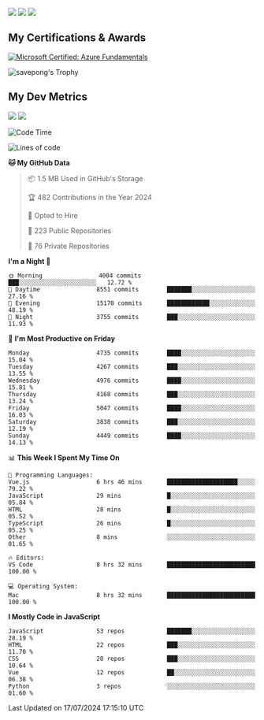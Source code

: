 [<img src="https://img.shields.io/badge/pongsiri.pisutakarathada.com-%230077B5.svg?&style=for-the-badge&color=orange" />](https://pongsiri.pisutakarathada.com)
[<img src="https://img.shields.io/badge/apps.saveworld.co-%230077B5.svg?&style=for-the-badge&color=2aa889" />](https://apps.saveworld.co)
[<img src="https://img.shields.io/badge/linkedin-%230077B5.svg?&style=for-the-badge&logo=linkedin&logoColor=white" />](https://www.linkedin.com/in/savepong)

<!--
[![savepong' github stats](https://github-readme-stats.vercel.app/api?username=savepong&show_icons=true&count_private=true&theme=gotham&hide_border=true&bg_color=00000000&text_color=768390FF)](https://pongsiri.pisutakarathada.com/posts/stats)

[![GitHub Streak](https://github-readme-streak-stats.herokuapp.com?user=savepong&theme=gotham&hide_border=true&background=00000000&dates=768390FF)](https://pongsiri.pisutakarathada.com/posts/stats)

[![Top Langs](https://github-readme-stats.vercel.app/api/top-langs/?username=savepong&layout=compact&langs_count=10&theme=gotham&hide_border=true&bg_color=00000000&text_color=768390FF)](https://pongsiri.pisutakarathada.com/posts/stats)

<!-- [![savepong's wakatime stats](https://github-readme-stats.vercel.app/api/wakatime?username=@savepong&layout=default&theme=gotham&hide_border=true&bg_color=00000000&text_color=768390FF)](https://pongsiri.pisutakarathada.com/posts/stats) -->

## My Certifications & Awards

<!--START_SECTION:badges-->
[![Microsoft Certified: Azure Fundamentals](https://images.credly.com/size/160x160/images/be8fcaeb-c769-4858-b567-ffaaa73ce8cf/image.png)](http://www.credly.com/badges/7b0e170b-852d-4d35-bea2-213eceae599c "Microsoft Certified: Azure Fundamentals")

![savepong's Trophy](https://github-profile-trophy.vercel.app/?username=savepong&theme=flat&rank=SECRET,SSS,SS,S,AAA,AA,A&margin-w=15&no-bg=true&no-frame=true)

## My Dev Metrics

[![](https://komarev.com/ghpvc/?username=savepong&color=blue&label=Profile%20Views)](https://github.com/savepong)
[![](https://img.shields.io/github/followers/savepong?label=GitHub%20Followers)](https://github.com/savepong)

<!--START_SECTION:waka-->
![Code Time](http://img.shields.io/badge/Code%20Time-1%2C481%20hrs%2022%20mins-blue)

![Lines of code](https://img.shields.io/badge/From%20Hello%20World%20I%27ve%20Written-64.5%20million%20lines%20of%20code-blue)

**🐱 My GitHub Data** 

> 📦 1.5 MB Used in GitHub's Storage 
 > 
> 🏆 482 Contributions in the Year 2024
 > 
> 💼 Opted to Hire
 > 
> 📜 223 Public Repositories 
 > 
> 🔑 76 Private Repositories 
 > 
**I'm a Night 🦉** 

```text
🌞 Morning                4004 commits        ███░░░░░░░░░░░░░░░░░░░░░░   12.72 % 
🌆 Daytime                8551 commits        ███████░░░░░░░░░░░░░░░░░░   27.16 % 
🌃 Evening                15170 commits       ████████████░░░░░░░░░░░░░   48.19 % 
🌙 Night                  3755 commits        ███░░░░░░░░░░░░░░░░░░░░░░   11.93 % 
```
📅 **I'm Most Productive on Friday** 

```text
Monday                   4735 commits        ████░░░░░░░░░░░░░░░░░░░░░   15.04 % 
Tuesday                  4267 commits        ███░░░░░░░░░░░░░░░░░░░░░░   13.55 % 
Wednesday                4976 commits        ████░░░░░░░░░░░░░░░░░░░░░   15.81 % 
Thursday                 4168 commits        ███░░░░░░░░░░░░░░░░░░░░░░   13.24 % 
Friday                   5047 commits        ████░░░░░░░░░░░░░░░░░░░░░   16.03 % 
Saturday                 3838 commits        ███░░░░░░░░░░░░░░░░░░░░░░   12.19 % 
Sunday                   4449 commits        ████░░░░░░░░░░░░░░░░░░░░░   14.13 % 
```


📊 **This Week I Spent My Time On** 

```text
💬 Programming Languages: 
Vue.js                   6 hrs 46 mins       ████████████████████░░░░░   79.22 % 
JavaScript               29 mins             █░░░░░░░░░░░░░░░░░░░░░░░░   05.84 % 
HTML                     28 mins             █░░░░░░░░░░░░░░░░░░░░░░░░   05.52 % 
TypeScript               26 mins             █░░░░░░░░░░░░░░░░░░░░░░░░   05.25 % 
Other                    8 mins              ░░░░░░░░░░░░░░░░░░░░░░░░░   01.65 % 

🔥 Editors: 
VS Code                  8 hrs 32 mins       █████████████████████████   100.00 % 

💻 Operating System: 
Mac                      8 hrs 32 mins       █████████████████████████   100.00 % 
```

**I Mostly Code in JavaScript** 

```text
JavaScript               53 repos            ███████░░░░░░░░░░░░░░░░░░   28.19 % 
HTML                     22 repos            ███░░░░░░░░░░░░░░░░░░░░░░   11.70 % 
CSS                      20 repos            ███░░░░░░░░░░░░░░░░░░░░░░   10.64 % 
Vue                      12 repos            ██░░░░░░░░░░░░░░░░░░░░░░░   06.38 % 
Python                   3 repos             ░░░░░░░░░░░░░░░░░░░░░░░░░   01.60 % 
```




 Last Updated on 17/07/2024 17:15:10 UTC
<!--END_SECTION:waka-->

<!--
**savepong/savepong** is a ✨ _special_ ✨ repository because its `README.md` (this file) appears on your GitHub profile.

Here are some ideas to get you started:

- 🔭 I’m currently working on WebComponents and TypeScript.
- 🌱 I’m currently learning ...
- 👯 I’m looking to collaborate on ...
- 🤔 I’m looking for help with ...
- 💬 Ask me about ...
- 📫 How to reach me: ...
- 😄 Pronouns: ...
- ⚡ Fun fact: ...
-->
